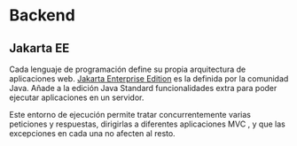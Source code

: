 # Backend

## Jakarta EE

Cada lenguaje de programación define su propia arquitectura de aplicaciones web. [Jakarta Enterprise Edition](https://en.wikipedia.org/wiki/Jakarta_EE) es la definida por la comunidad Java. Añade a la edición Java Standard funcionalidades extra para poder ejecutar aplicaciones en un servidor.

<object type="image/svg+xml" data="./files/img/jakarta-ee.excalidraw.svg" width="100%"></object>

Este entorno de ejecución permite tratar concurrentemente varias peticiones y respuestas, dirigirlas a diferentes aplicaciones MVC <a name="mapping"></a>, y que las excepciones en cada una no afecten al resto.

<object type="image/svg+xml" data="./files/img/concurrencia.excalidraw.svg" width="100%"></object>